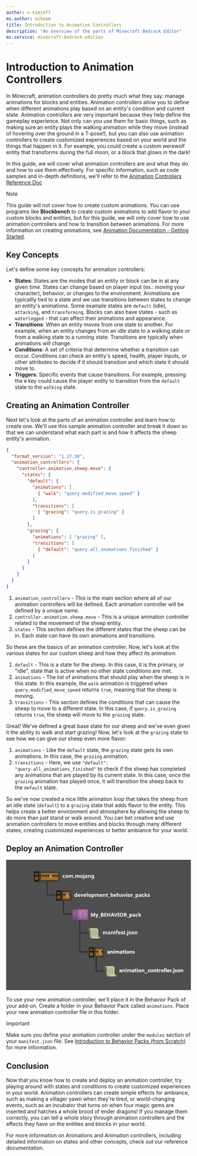 ```yaml
---
author: v-kimjeff
ms.author: mikeam
title: Introduction to Animation Controllers
description: "An overview of the parts of Minecraft Bedrock Editor"
ms.service: minecraft-bedrock-edition
---
```


# Introduction to Animation Controllers

In Minecraft, animation controllers do pretty much what they say: manage animations for blocks and entities. Animation controllers allow you to define when different animations play based on an entity's condition and current state. Animation controllers are very important because they help define the gameplay experience. Not only can you use them for basic things, such as making sure an entity plays the walking animation while they move (instead of hovering over the ground in a T-pose!), but you can also use animation controllers to create customized experiences based on your world and the things that happen in it. For example, you could create a custom werewolf entity that transforms during the full moon, or a block that glows in the dark!

In this guide, we will cover what animation controllers are and what they do and how to use them effectively. For specific information, such as code samples and in-depth definitions, we'll refer to the [Animation Controllers Reference Doc](../Reference/Content/AnimationsReference/Examples/AnimationController.md)

> [!NOTE]
This guide will not cover how to create custom animations. You can use programs like **Blockbench** to create custom animations to add flavor to your custom blocks and entities, but for this guide, we will only cover how to use animation controllers and how to transition between animations. For more information on creating animations, see [Animation Documentation - Getting Started](../Reference/Content/AnimationsReference/Examples/AnimationGettingStarted.md).

## Key Concepts

Let's define some key concepts for animation controllers:

- **States**: States are the modes that an entity or block can be in at any given time. States can change based on player input (ex.: moving your character), behavior, or changes to the environment. Animations are typicallly tied to a state and we use transitions between states to change an entity's animations. Some example states are `default` (idle), `attacking`, and `transforming`. Blocks can also have states - such as `waterlogged` - that can affect their animations and appearance.
- **Transitions**: When an entity moves from one state to another. For example, when an entity changes from an idle state to a walking state or from a walking state to a running state. Transitions are typically when animations will change.
- **Conditions**: A set of criteria that determine whether a transition can occur. Conditions can check an entity's speed, health, player inputs, or other attributes to decide if it should transition and which state it should move to.
- **Triggers**: Specific events that cause transitions. For example, pressing the `W` key could cause the player entity to transition from the `default` state to the `walking` state.

## Creating an Animation Controller

Next let's look at the parts of an animation controller and learn how to create one. We'll use this sample animation controller and break it down so that we can understand what each part is and how it affects the sheep entity's animation.

```json
{
  "format_version": "1.17.30",
  "animation_controllers": {
    "controller.animation.sheep.move": {
      "states": {
        "default": {
          "animations": [
            { "walk": "query.modified_move_speed" }
          ],
          "transitions": [
            { "grazing": "query.is_grazing" }
          ]
        },
        "grazing": {
          "animations": [ "grazing" ],
          "transitions": [
            { "default": "query.all_animations_finished" }
          ]
        }
      }
    }
  }
}
```

1. `animation_controllers` - This is the main section where all of our animation controllers will be defined. Each animation controller will be defined by a unique name.
1. `controller.animation.sheep.move` - This is a unique animation controller related to the movement of the sheep entity.
1. `states` - This section defines the different states that the sheep can be in. Each state can have its own animations and transitions.

So these are the basics of an animation controller. Now, let's look at the various states for our custom sheep and how they affect its animation:

1. `default` - This is a state for the sheep. In this case, it is the primary, or "idle", state that is active when no other state conditions are met.
1. `animations` - The list of animations that should play when the sheep is in this state. In this example, the `walk` animation is triggered when `query.modified_move_speed` returns `true`, meaning that the sheep is moving.
1. `transitions` - This section defines the conditions that can cause the sheep to move to a different state. In this case, if `query.is_grazing` returns `true`, the sheep will move to the `grazing` state.

Great! We've defined a great base state for our sheep and we've even given it the ability to walk and start grazing! Now, let's look at the `grazing` state to see how we can give our sheep even more flavor:

1. `animations` - Like the `default` state, the `grazing` state gets its own animations. In this case, the `grazing` animation.
1. `transitions` - Here, we use `"default": "query.all_animations_finished"` to check if the sheep has completed any animations that are played by its current state. In this case, once the `grazing` animation has played once, it will transition the sheep back to the `default` state.

So we've now created a nice little animation loop that takes the sheep from an idle state (`default`) to a `grazing` state that adds flavor to the entity. This helps create a better environment and atmosphere by allowing the sheep to do more than just stand or walk around. You can bet creative and use animation controllers to move entities and blocks through many different states, creating customized experiences or better ambiance for your world.

## Deploy an Animation Controller

![Animation Controller File Structure](Media/IntroToAnimationControllers/animation-controller-structure.png)

To use your new animation controller, we'll place it in the Behavior Pack of your add-on. Create a folder in your Behavior Pack called `animations`. Place your new animation controller file in this folder.

> [!IMPORTANT]
Make sure you define your animation controller under the `modules` section of your `manifest.json` file. See [Introduction to Behavior Packs (from Scratch)](BehaviorPackFromScratch.md#create-the-manifest-file) for more information.

## Conclusion

Now that you know how to create and deploy an animation controller, try playing around with states and conditions to create customized experiences in your world. Animation controllers can create simple effects for ambiance, such as making a villager yawn when they're tired, or world-changing events, such as an incubator that turns on when four magic gems are inserted and hatches a whole brood of ender dragons! If you manage them correctly, you can tell a whole story through animation controllers and the effects they have on the entities and blocks in your world.

For more information on Animations and Animation controllers, including detailed information on states and other concepts, check out our reference documentation.